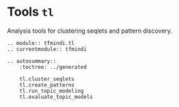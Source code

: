 # Tools `tl`

Analysis tools for clustering seqlets and pattern discovery.

```{eval-rst}
.. module:: tfmindi.tl
.. currentmodule:: tfmindi

.. autosummary::
    :toctree: ../generated

    tl.cluster_seqlets
    tl.create_patterns
    tl.run_topic_modeling
    tl.evaluate_topic_models

```
